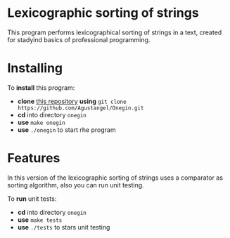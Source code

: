 # Lexicographic sorting of strings
This program performs lexicographical sorting of strings in a text, created for stadyind basics of professional programming.

# Installing
To **install** this program:
- **clone** [this repository](https://github.com/Agustangel/Onegin) **using** `git clone https://github.com/Agustangel/Onegin.git`
- **cd** into directory `onegin`
- **use** `make onegin`
- **use** `./onegin` to start rhe program

# Features
In this version of the lexicographic sorting of strings uses a comparator as sorting algorithm, also you can run unit testing.

To **run** unit tests:
- **cd** into directory `onegin`
- **use** `make tests`
- **use** `./tests` to stars unit testing

